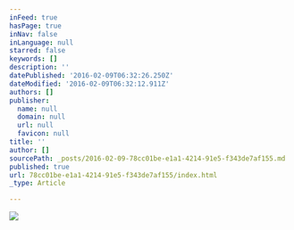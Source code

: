 ```yaml
---
inFeed: true
hasPage: true
inNav: false
inLanguage: null
starred: false
keywords: []
description: ''
datePublished: '2016-02-09T06:32:26.250Z'
dateModified: '2016-02-09T06:32:12.911Z'
authors: []
publisher:
  name: null
  domain: null
  url: null
  favicon: null
title: ''
author: []
sourcePath: _posts/2016-02-09-78cc01be-e1a1-4214-91e5-f343de7af155.md
published: true
url: 78cc01be-e1a1-4214-91e5-f343de7af155/index.html
_type: Article

---
```

![](https://the-grid-user-content.s3-us-west-2.amazonaws.com/03c1e8a8-7d09-4d68-ac5c-219e4a255414.jpg)